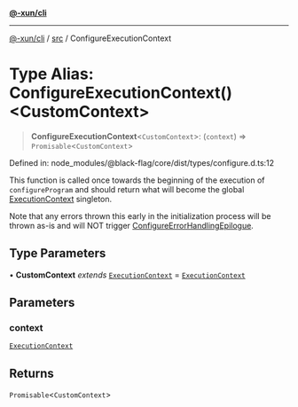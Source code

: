 [**@-xun/cli**](../../README.md)

***

[@-xun/cli](../../README.md) / [src](../README.md) / ConfigureExecutionContext

# Type Alias: ConfigureExecutionContext()\<CustomContext\>

> **ConfigureExecutionContext**\<`CustomContext`\>: (`context`) => `Promisable`\<`CustomContext`\>

Defined in: node\_modules/@black-flag/core/dist/types/configure.d.ts:12

This function is called once towards the beginning of the execution of
`configureProgram` and should return what will become the global
[ExecutionContext](ExecutionContext.md) singleton.

Note that any errors thrown this early in the initialization process will be
thrown as-is and will NOT trigger [ConfigureErrorHandlingEpilogue](ConfigureErrorHandlingEpilogue.md).

## Type Parameters

• **CustomContext** *extends* [`ExecutionContext`](ExecutionContext.md) = [`ExecutionContext`](ExecutionContext.md)

## Parameters

### context

[`ExecutionContext`](ExecutionContext.md)

## Returns

`Promisable`\<`CustomContext`\>
